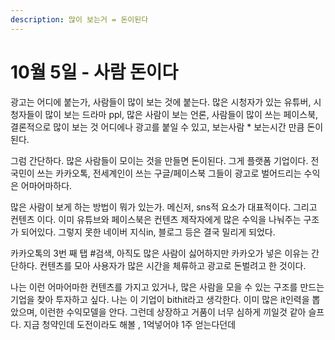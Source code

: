 ```yaml
---
description: 많이 보는거 = 돈이된다
---
```


# 10월 5일 - 사람 돈이다

광고는 어디에 붙는가,  사람들이 많이 보는 것에 붙는다. 많은 시청자가 있는 유튜버, 시청자들이 많이 보는 드라마 ppl, 많은 사람이 보는 언론, 사람들이 많이 쓰는 페이스북, 결론적으로 많이 보는 것 어디에나 광고를 붙일 수 있고, 보는사람 \* 보는시간 만큼 돈이 된다.

그럼 간단하다. 많은 사람들이 모이는 것을 만들면 돈이된다. 그게 플랫폼 기업이다. 전국민이 쓰는 카카오톡, 전세계인이 쓰는 구글/페이스북 그들이 광고로 벌어드리는 수익은 어마어마하다.

많은 사람이 보게 하는 방법이 뭐가 있는가. 메신저, sns적 요소가 대표적이다. 그리고 컨텐츠 이다. 이미 유튜브와 페이스북은 컨텐츠 제작자에게 많은 수익을 나눠주는 구조가 되어있다. 그렇지 못한 네이버 지식in, 블로그 등은 결국 밀리게 되었다. 

카카오톡의 3번 째 탭 \#검색, 아직도 많은 사람이 싫어하지만 카카오가 넣은 이유는 간단하다. 컨텐츠를 모아 사용자가 많은 시간을 체류하고 광고로 돈벌려고 한 것이다. 

나는 이런 어마어마한 컨텐츠를 가지고 있거나, 많은 사람을 모을 수 있는 구조를 만드는 기업을 찾아 투자하고 싶다. 나는 이 기업이 bithit라고 생각한다. 이미 많은 it인력을 뽑았으며, 이런한 수익모델을 안다. 그런데 상장하고 거품이 너무 심하게 끼일것 같아 슬프다. 지금 청약인데 도전이라도 해볼 , 1억넣어야 1주 얻는다던데

